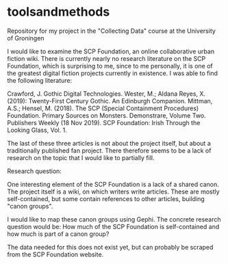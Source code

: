 # toolsandmethods
Repository for my project in the "Collecting Data" course at the University of Groningen

I would like to examine the SCP Foundation, an online collaborative urban fiction wiki. There is currently nearly no research literature on the SCP Foundation, which is surprising to me, since to me personally, it is one of the greatest digital fiction projects currently in existence. I was able to find the following literature:

Crawford, J. Gothic Digital Technologies. Wester, M.; Aldana Reyes, X. (2019): Twenty-First Century Gothic. An Edinburgh Companion. 
Mittman, A.S.; Hensel, M. (2018). The SCP (Special Containment Procedures) Foundation. Primary Sources on Monsters. Demonstrare, Volume Two.
Publishers Weekly (18 Nov 2019). SCP Foundation: Irish Through the Looking Glass, Vol. 1.

The last of these three articles is not about the project itself, but about a traditionally published fan project. There therefore seems to be a lack of research on the topic that I would like to partially fill.

Research question:

One interesting element of the SCP Foundation is a lack of a shared canon. The project itself is a wiki, on which writers write articles. These are mostly self-contained, but some contain references to other articles, building "canon groups".

I would like to map these canon groups using Gephi. The concrete research question would be: How much of the SCP Foundation is self-contained and how much is part of a canon group?

The data needed for this does not exist yet, but can probably be scraped from the SCP Foundation website.